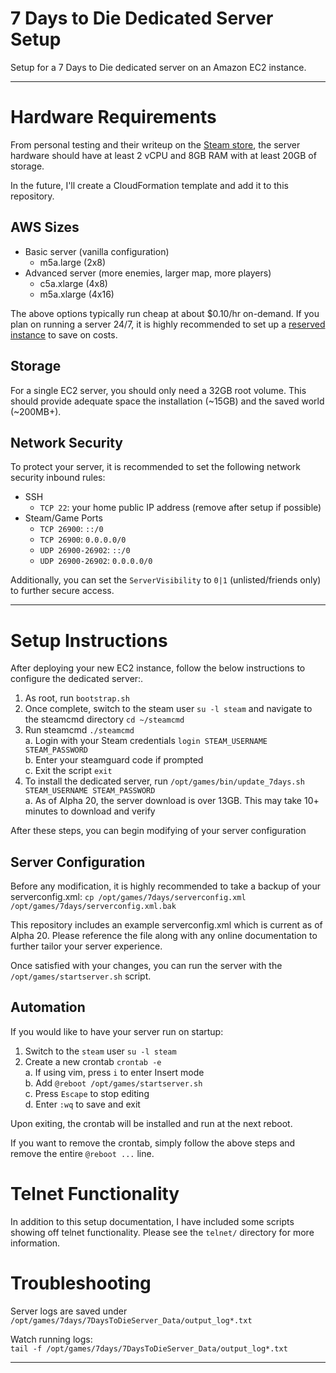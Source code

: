 # 7 Days to Die Dedicated Server Setup
Setup for a 7 Days to Die dedicated server on an Amazon EC2 instance.

---

# Hardware Requirements
From personal testing and their writeup on the [Steam store](https://store.steampowered.com/app/251570/7_Days_to_Die/), the server hardware should have at least 2 vCPU and 8GB RAM with at least 20GB of storage.

In the future, I'll create a CloudFormation template and add it to this repository.

## AWS Sizes
- Basic server (vanilla configuration)
    - m5a.large (2x8)
- Advanced server (more enemies, larger map, more players)
    - c5a.xlarge (4x8)
    - m5a.xlarge (4x16)

The above options typically run cheap at about $0.10/hr on-demand. If you plan on running a server 24/7, it is highly recommended to set up a [reserved instance](https://aws.amazon.com/ec2/pricing/reserved-instances/) to save on costs.
  
## Storage
For a single EC2 server, you should only need a 32GB root volume. This should provide adequate space the installation (~15GB) and the saved world (~200MB+).

## Network Security
To protect your server, it is recommended to set the following network security inbound rules:
- SSH
    - `TCP 22`: your home public IP address (remove after setup if possible)
- Steam/Game Ports
    - `TCP 26900`: `::/0`
    - `TCP 26900`: `0.0.0.0/0`
    - `UDP 26900-26902`: `::/0`
    - `UDP 26900-26902`: `0.0.0.0/0`

Additionally, you can set the `ServerVisibility` to `0|1` (unlisted/friends only) to further secure access.

---

# Setup Instructions
After deploying your new EC2 instance, follow the below instructions to configure the dedicated server:.

1. As root, run `bootstrap.sh`
2. Once complete, switch to the steam user `su -l steam` and navigate to the steamcmd directory `cd ~/steamcmd`
3. Run steamcmd `./steamcmd`  
    a. Login with your Steam credentials `login STEAM_USERNAME STEAM_PASSWORD`  
    b. Enter your steamguard code if prompted  
    c. Exit the script `exit`  
4. To install the dedicated server, run `/opt/games/bin/update_7days.sh STEAM_USERNAME STEAM_PASSWORD`  
    a. As of Alpha 20, the server download is over 13GB. This may take 10+ minutes to download and verify  

After these steps, you can begin modifying of your server configuration

## Server Configuration
Before any modification, it is highly recommended to take a backup of your serverconfig.xml:
`cp /opt/games/7days/serverconfig.xml /opt/games/7days/serverconfig.xml.bak`

This repository includes an example serverconfig.xml which is current as of Alpha 20. Please reference the file along with any online documentation to further tailor your server experience.

Once satisfied with your changes, you can run the server with the `/opt/games/startserver.sh` script.

## Automation
If you would like to have your server run on startup:
1. Switch to the `steam` user `su -l steam`
2. Create a new crontab `crontab -e`  
    a. If using vim, press `i` to enter Insert mode  
    b. Add `@reboot /opt/games/startserver.sh`  
    c. Press `Escape` to stop editing  
    d. Enter `:wq` to save and exit  

Upon exiting, the crontab will be installed and run at the next reboot.

If you want to remove the crontab, simply follow the above steps and remove the entire `@reboot ...` line.

# Telnet Functionality
In addition to this setup documentation, I have included some scripts showing off telnet functionality. Please see the `telnet/` directory for more information.

# Troubleshooting
Server logs are saved under `/opt/games/7days/7DaysToDieServer_Data/output_log*.txt`

Watch running logs:  
`tail -f /opt/games/7days/7DaysToDieServer_Data/output_log*.txt`

---

&nbsp;

